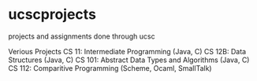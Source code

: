 # ucscprojects
projects and assignments done through ucsc

Verious Projects
CS 11: Intermediate Programming (Java, C)
CS 12B: Data Structures (Java, C)
CS 101: Abstract Data Types and Algorithms (Java, C)
CS 112: Comparitive Programming (Scheme, Ocaml, SmallTalk)
